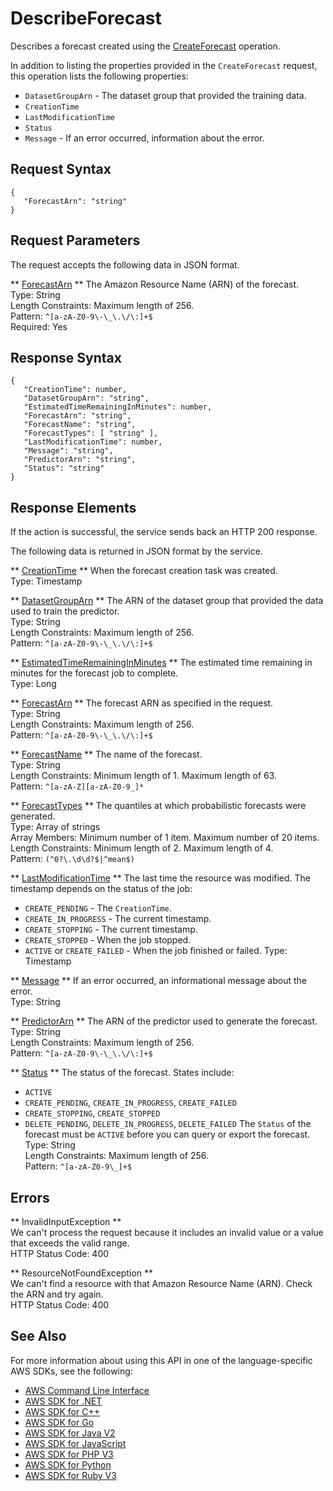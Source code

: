 # DescribeForecast<a name="API_DescribeForecast"></a>

Describes a forecast created using the [CreateForecast](API_CreateForecast.md) operation\.

In addition to listing the properties provided in the `CreateForecast` request, this operation lists the following properties:
+  `DatasetGroupArn` \- The dataset group that provided the training data\.
+  `CreationTime` 
+  `LastModificationTime` 
+  `Status` 
+  `Message` \- If an error occurred, information about the error\.

## Request Syntax<a name="API_DescribeForecast_RequestSyntax"></a>

```
{
   "ForecastArn": "string"
}
```

## Request Parameters<a name="API_DescribeForecast_RequestParameters"></a>

The request accepts the following data in JSON format\.

 ** [ForecastArn](#API_DescribeForecast_RequestSyntax) **   <a name="forecast-DescribeForecast-request-ForecastArn"></a>
The Amazon Resource Name \(ARN\) of the forecast\.  
Type: String  
Length Constraints: Maximum length of 256\.  
Pattern: `^[a-zA-Z0-9\-\_\.\/\:]+$`   
Required: Yes

## Response Syntax<a name="API_DescribeForecast_ResponseSyntax"></a>

```
{
   "CreationTime": number,
   "DatasetGroupArn": "string",
   "EstimatedTimeRemainingInMinutes": number,
   "ForecastArn": "string",
   "ForecastName": "string",
   "ForecastTypes": [ "string" ],
   "LastModificationTime": number,
   "Message": "string",
   "PredictorArn": "string",
   "Status": "string"
}
```

## Response Elements<a name="API_DescribeForecast_ResponseElements"></a>

If the action is successful, the service sends back an HTTP 200 response\.

The following data is returned in JSON format by the service\.

 ** [CreationTime](#API_DescribeForecast_ResponseSyntax) **   <a name="forecast-DescribeForecast-response-CreationTime"></a>
When the forecast creation task was created\.  
Type: Timestamp

 ** [DatasetGroupArn](#API_DescribeForecast_ResponseSyntax) **   <a name="forecast-DescribeForecast-response-DatasetGroupArn"></a>
The ARN of the dataset group that provided the data used to train the predictor\.  
Type: String  
Length Constraints: Maximum length of 256\.  
Pattern: `^[a-zA-Z0-9\-\_\.\/\:]+$` 

 ** [EstimatedTimeRemainingInMinutes](#API_DescribeForecast_ResponseSyntax) **   <a name="forecast-DescribeForecast-response-EstimatedTimeRemainingInMinutes"></a>
The estimated time remaining in minutes for the forecast job to complete\.  
Type: Long

 ** [ForecastArn](#API_DescribeForecast_ResponseSyntax) **   <a name="forecast-DescribeForecast-response-ForecastArn"></a>
The forecast ARN as specified in the request\.  
Type: String  
Length Constraints: Maximum length of 256\.  
Pattern: `^[a-zA-Z0-9\-\_\.\/\:]+$` 

 ** [ForecastName](#API_DescribeForecast_ResponseSyntax) **   <a name="forecast-DescribeForecast-response-ForecastName"></a>
The name of the forecast\.  
Type: String  
Length Constraints: Minimum length of 1\. Maximum length of 63\.  
Pattern: `^[a-zA-Z][a-zA-Z0-9_]*` 

 ** [ForecastTypes](#API_DescribeForecast_ResponseSyntax) **   <a name="forecast-DescribeForecast-response-ForecastTypes"></a>
The quantiles at which probabilistic forecasts were generated\.  
Type: Array of strings  
Array Members: Minimum number of 1 item\. Maximum number of 20 items\.  
Length Constraints: Minimum length of 2\. Maximum length of 4\.  
Pattern: `(^0?\.\d\d?$|^mean$)` 

 ** [LastModificationTime](#API_DescribeForecast_ResponseSyntax) **   <a name="forecast-DescribeForecast-response-LastModificationTime"></a>
The last time the resource was modified\. The timestamp depends on the status of the job:  
+  `CREATE_PENDING` \- The `CreationTime`\.
+  `CREATE_IN_PROGRESS` \- The current timestamp\.
+  `CREATE_STOPPING` \- The current timestamp\.
+  `CREATE_STOPPED` \- When the job stopped\.
+  `ACTIVE` or `CREATE_FAILED` \- When the job finished or failed\.
Type: Timestamp

 ** [Message](#API_DescribeForecast_ResponseSyntax) **   <a name="forecast-DescribeForecast-response-Message"></a>
If an error occurred, an informational message about the error\.  
Type: String

 ** [PredictorArn](#API_DescribeForecast_ResponseSyntax) **   <a name="forecast-DescribeForecast-response-PredictorArn"></a>
The ARN of the predictor used to generate the forecast\.  
Type: String  
Length Constraints: Maximum length of 256\.  
Pattern: `^[a-zA-Z0-9\-\_\.\/\:]+$` 

 ** [Status](#API_DescribeForecast_ResponseSyntax) **   <a name="forecast-DescribeForecast-response-Status"></a>
The status of the forecast\. States include:  
+  `ACTIVE` 
+  `CREATE_PENDING`, `CREATE_IN_PROGRESS`, `CREATE_FAILED` 
+  `CREATE_STOPPING`, `CREATE_STOPPED` 
+  `DELETE_PENDING`, `DELETE_IN_PROGRESS`, `DELETE_FAILED` 
The `Status` of the forecast must be `ACTIVE` before you can query or export the forecast\.
Type: String  
Length Constraints: Maximum length of 256\.  
Pattern: `^[a-zA-Z0-9\_]+$` 

## Errors<a name="API_DescribeForecast_Errors"></a>

 ** InvalidInputException **   
We can't process the request because it includes an invalid value or a value that exceeds the valid range\.  
HTTP Status Code: 400

 ** ResourceNotFoundException **   
We can't find a resource with that Amazon Resource Name \(ARN\)\. Check the ARN and try again\.  
HTTP Status Code: 400

## See Also<a name="API_DescribeForecast_SeeAlso"></a>

For more information about using this API in one of the language\-specific AWS SDKs, see the following:
+  [AWS Command Line Interface](https://docs.aws.amazon.com/goto/aws-cli/forecast-2018-06-26/DescribeForecast) 
+  [AWS SDK for \.NET](https://docs.aws.amazon.com/goto/DotNetSDKV3/forecast-2018-06-26/DescribeForecast) 
+  [AWS SDK for C\+\+](https://docs.aws.amazon.com/goto/SdkForCpp/forecast-2018-06-26/DescribeForecast) 
+  [AWS SDK for Go](https://docs.aws.amazon.com/goto/SdkForGoV1/forecast-2018-06-26/DescribeForecast) 
+  [AWS SDK for Java V2](https://docs.aws.amazon.com/goto/SdkForJavaV2/forecast-2018-06-26/DescribeForecast) 
+  [AWS SDK for JavaScript](https://docs.aws.amazon.com/goto/AWSJavaScriptSDK/forecast-2018-06-26/DescribeForecast) 
+  [AWS SDK for PHP V3](https://docs.aws.amazon.com/goto/SdkForPHPV3/forecast-2018-06-26/DescribeForecast) 
+  [AWS SDK for Python](https://docs.aws.amazon.com/goto/boto3/forecast-2018-06-26/DescribeForecast) 
+  [AWS SDK for Ruby V3](https://docs.aws.amazon.com/goto/SdkForRubyV3/forecast-2018-06-26/DescribeForecast) 